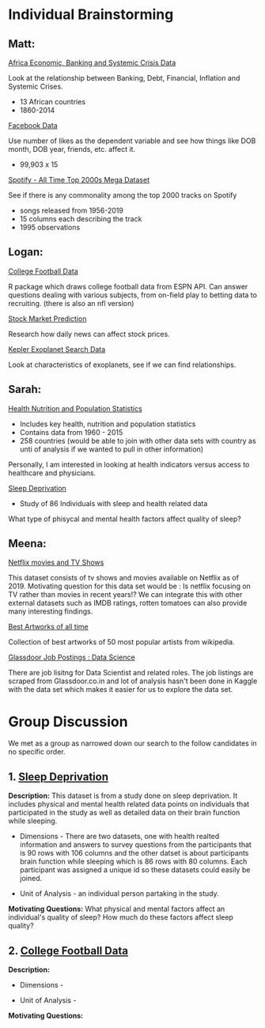 # Individual Brainstorming

## Matt:

[Africa Economic, Banking and Systemic Crisis Data](https://www.kaggle.com/chirin/africa-economic-banking-and-systemic-crisis-data)

Look at the relationship between Banking, Debt, Financial, Inflation and Systemic Crises.
* 13 African countries
* 1860-2014

[Facebook Data](https://www.kaggle.com/sheenabatra/facebook-data)

Use number of likes as the dependent variable and see how things like DOB month, DOB year, friends, etc. affect it.
* 99,903 x 15

[Spotify - All Time Top 2000s Mega Dataset](kaggle.com/iamsumat/spotify-top-2000s-mega-dataset)

See if there is any commonality among the top 2000 tracks on Spotify
* songs released from 1956-2019
* 15 columns each describing the track
* 1995 observations

## Logan: 

[College Football Data](https://github.com/saiemgilani/cfbscrapR)

R package which draws college football data from ESPN API. Can answer questions dealing with various subjects, from on-field play to betting data to recruiting. (there is also an nfl version)

[Stock Market Prediction](https://www.kaggle.com/aaron7sun/stocknews)

Research how daily news can affect stock prices.

[Kepler Exoplanet Search Data](https://www.kaggle.com/nasa/kepler-exoplanet-search-results)

Look at characteristics of exoplanets, see if we can find relationships. 

## Sarah:

[Health Nutrition and Population Statistics](https://www.kaggle.com/theworldbank/health-nutrition-and-population-statistics)

* Includes key health, nutrition and population statistics
* Contains data from 1960 - 2015
* 258 countries (would be able to join with other data sets with country as unti of analysis if we wanted to pull in other information)

Personally, I am interested in looking at health indicators versus access to healthcare and physicians.

[Sleep Deprivation](https://www.kaggle.com/feraco/sleep-deprivation?select=demdata_160225_pseudonymized.csv)

* Study of 86 Individuals with sleep and health related data

What type of phisycal and mental health factors affect quality of sleep?

## Meena:

[Netflix movies and TV Shows](https://www.kaggle.com/shivamb/netflix-shows)

This dataset consists of tv shows and movies available on Netflix as of 2019. Motivating question for this data set would be : Is netflix focusing on TV rather than movies in recent years!? We can integrate this with other external datasets such as IMDB ratings, rotten tomatoes can also provide many interesting findings.

[Best Artworks of all time](https://www.kaggle.com/ikarus777/best-artworks-of-all-time)

Collection of best artworks of 50 most popular artists from wikipedia.

[Glassdoor Job Postings : Data Science](https://www.kaggle.com/atharvap329/glassdoor-data-science-job-data)

There are job lisitng for Data Scientist and related roles. The job listings are scraped from Glassdoor.co.in and lot of analysis hasn't been done in Kaggle with the data set which makes it easier for us to explore the data set.

# Group Discussion

We met as a group as narrowed down our search to the follow candidates in no specific order.

## 1. [Sleep Deprivation](https://www.kaggle.com/feraco/sleep-deprivation?select=demdata_160225_pseudonymized.csv)

**Description:** This dataset is from a study done on sleep deprivation. It includes physical and mental health related data points on individuals that participated in the study as well as detailed data on their brain function while sleeping.

* Dimensions - There are two datasets, one with health realted information and answers to survey questions from the participants that is 90 rows with 106 columns    and the other datset is about participants brain function while sleeping which is 86 rows with 80 columns. Each participant was assigned a unique id so these datasets could easily be joined.

* Unit of Analysis - an individual person partaking in the study.

**Motivating Questions:** What physical and mental factors affect an individual's quality of sleep? How much do these factors affect sleep quality?

## 2. [College Football Data](https://github.com/saiemgilani/cfbscrapR)

**Description:**

* Dimensions -

* Unit of Analysis - 

**Motivating Questions:**


